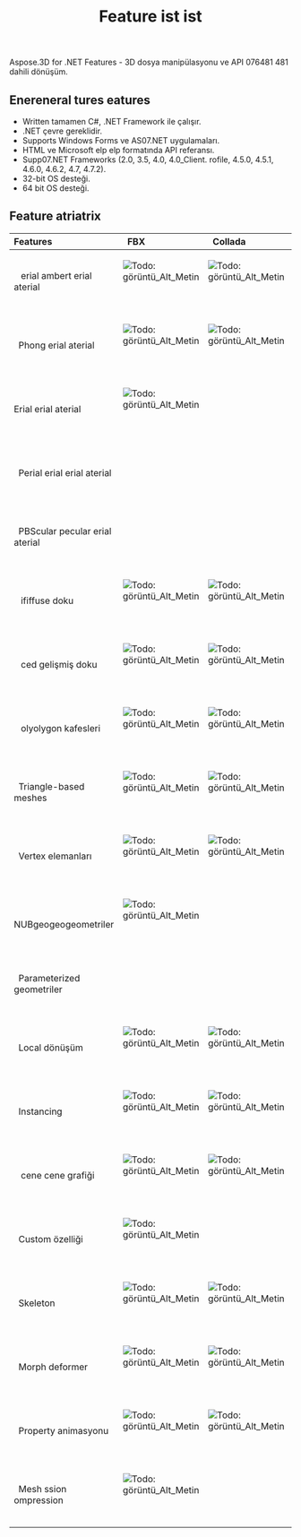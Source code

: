 ﻿---
title: Feature ist ist
type: docs
weight: 30
url: /tr/net/feature-list/
description: General Features ve Feature 0707x C# .NET 3D File anianipulation ve Conversion API için.
---
Aspose.3D for .NET Features - 3D dosya manipülasyonu ve API 076481 481 dahili dönüşüm.

## **Enereneral tures eatures**
- Written tamamen C#, .NET Framework ile çalışır.
- .NET çevre gereklidir.
- Supports Windows Forms ve AS07.NET uygulamaları.
- HTML ve Microsoft elp elp formatında API referansı.
- Supp07.NET Frameworks (2.0, 3.5, 4.0, 4.0_Client. rofile, 4.5.0, 4.5.1, 4.6.0, 4.6.2, 4.7, 4.7.2).
- 32-bit OS desteği.
- 64 bit OS desteği.
## **Feature atriatrix**

|**Features** |` `FBX |` `Collada |` `glTF |` `glTF 2.0 |` `U3D |` `PDF |` `STL |` `OBJ |` `PLY |` `3DS |` `ASE |` `X|` `3MF |` `RVM |` `Draco |
|:- |:- |:- |:- |:- |:- |:- |:- |:- |:- |:- |:- |:- |:- |:- |:- |
|` ` erial ambert erial aterial|<p>![Todo: görüntü_Alt_Metin](accept.png)</p><p> </p>|<p>![Todo: görüntü_Alt_Metin](accept.png)</p><p> </p>|<p>![Todo: görüntü_Alt_Metin](accept.png)</p><p> </p>||<p>![Todo: görüntü_Alt_Metin](accept.png)</p><p> </p>|<p>![Todo: görüntü_Alt_Metin](accept.png)</p><p> </p>||<p>![Todo: görüntü_Alt_Metin](accept.png)</p><p> </p>||<p>![Todo: görüntü_Alt_Metin](accept.png)</p><p> </p>|<p>![Todo: görüntü_Alt_Metin](accept.png)</p><p> </p>|<p>![Todo: görüntü_Alt_Metin](accept.png)</p><p> </p>||||
|` `Phong erial aterial|<p>![Todo: görüntü_Alt_Metin](accept.png)</p><p> </p>|<p>![Todo: görüntü_Alt_Metin](accept.png)</p><p> </p>|<p>![Todo: görüntü_Alt_Metin](accept.png)</p><p> </p>||<p>![Todo: görüntü_Alt_Metin](accept.png)</p><p> </p>|<p>![Todo: görüntü_Alt_Metin](accept.png)</p><p> </p>||<p>![Todo: görüntü_Alt_Metin](accept.png)</p><p> </p>|||<p>![Todo: görüntü_Alt_Metin](accept.png)</p><p> </p>|<p>![Todo: görüntü_Alt_Metin](accept.png)</p><p> </p>||||
|Erial erial aterial|<p>![Todo: görüntü_Alt_Metin](accept.png)</p><p> </p>||<p>![Todo: görüntü_Alt_Metin](accept.png)</p><p> </p>|||||||||||||
|` `Perial erial erial aterial||||<p>![Todo: görüntü_Alt_Metin](accept.png)</p><p> </p>||||||||||||
|` `PBScular pecular erial aterial||||<p>![Todo: görüntü_Alt_Metin](accept.png)</p><p> </p>||||||||||||
|` ` ififfuse doku|<p>![Todo: görüntü_Alt_Metin](accept.png)</p><p> </p>|<p>![Todo: görüntü_Alt_Metin](accept.png)</p><p> </p>||<p>![Todo: görüntü_Alt_Metin](accept.png)</p><p> </p>|<p>![Todo: görüntü_Alt_Metin](accept.png)</p><p> </p>|<p>![Todo: görüntü_Alt_Metin](accept.png)</p><p> </p>||<p>![Todo: görüntü_Alt_Metin](accept.png)</p><p> </p>||<p>![Todo: görüntü_Alt_Metin](accept.png)</p><p> </p>|<p>![Todo: görüntü_Alt_Metin](accept.png)</p><p> </p>|<p>![Todo: görüntü_Alt_Metin](accept.png)</p><p> </p>|<p>![Todo: görüntü_Alt_Metin](accept.png)</p><p> </p>|||
|` ` ced gelişmiş doku|<p>![Todo: görüntü_Alt_Metin](accept.png)</p><p> </p>|<p>![Todo: görüntü_Alt_Metin](accept.png)</p><p> </p>||<p>![Todo: görüntü_Alt_Metin](accept.png)</p><p> </p>|<p>![Todo: görüntü_Alt_Metin](accept.png)</p><p> </p>|<p>![Todo: görüntü_Alt_Metin](accept.png)</p><p> </p>||<p>![Todo: görüntü_Alt_Metin](accept.png)</p><p> </p>||||||||
|` ` olyolygon kafesleri|<p>![Todo: görüntü_Alt_Metin](accept.png)</p><p> </p>|<p>![Todo: görüntü_Alt_Metin](accept.png)</p><p> </p>||||||<p>![Todo: görüntü_Alt_Metin](accept.png)</p><p> </p>||||||<p>![Todo: görüntü_Alt_Metin](accept.png)</p><p> </p>||
|` `Triangle-based meshes|<p>![Todo: görüntü_Alt_Metin](accept.png)</p><p> </p>|<p>![Todo: görüntü_Alt_Metin](accept.png)</p><p> </p>|<p>![Todo: görüntü_Alt_Metin](accept.png)</p><p> </p>|<p>![Todo: görüntü_Alt_Metin](accept.png)</p><p> </p>|<p>![Todo: görüntü_Alt_Metin](accept.png)</p><p> </p>|<p>![Todo: görüntü_Alt_Metin](accept.png)</p><p> </p>|<p>![Todo: görüntü_Alt_Metin](accept.png)</p><p> </p>|<p>![Todo: görüntü_Alt_Metin](accept.png)</p><p> </p>|<p>![Todo: görüntü_Alt_Metin](accept.png)</p><p> </p>|<p>![Todo: görüntü_Alt_Metin](accept.png)</p><p> </p>|<p>![Todo: görüntü_Alt_Metin](accept.png)</p><p> </p>|<p>![Todo: görüntü_Alt_Metin](accept.png)</p><p> </p>|<p>![Todo: görüntü_Alt_Metin](accept.png)</p><p> </p>|<p>![Todo: görüntü_Alt_Metin](accept.png)</p><p> </p>|<p>![Todo: görüntü_Alt_Metin](accept.png)</p><p> </p>|
|` `Vertex elemanları|<p>![Todo: görüntü_Alt_Metin](accept.png)</p><p> </p>|<p>![Todo: görüntü_Alt_Metin](accept.png)</p><p> </p>|<p>![Todo: görüntü_Alt_Metin](accept.png)</p><p> </p>|<p>![Todo: görüntü_Alt_Metin](accept.png)</p><p> </p>|<p>![Todo: görüntü_Alt_Metin](accept.png)</p><p> </p>|<p>![Todo: görüntü_Alt_Metin](accept.png)</p><p> </p>||<p>![Todo: görüntü_Alt_Metin](accept.png)</p><p> </p>|<p>![Todo: görüntü_Alt_Metin](accept.png)</p><p> </p>|<p>![Todo: görüntü_Alt_Metin](accept.png)</p><p> </p>|<p>![Todo: görüntü_Alt_Metin](accept.png)</p><p> </p>|<p>![Todo: görüntü_Alt_Metin](accept.png)</p><p> </p>|||<p>![Todo: görüntü_Alt_Metin](accept.png)</p><p> </p>|
|` ` NUBgeogeogeometriler|<p>![Todo: görüntü_Alt_Metin](accept.png)</p><p> </p>|||||||||||||||
|` `Parameterized geometriler||||||||||||||<p>![Todo: görüntü_Alt_Metin](accept.png)</p><p> </p>||
|` `Local dönüşüm|<p>![Todo: görüntü_Alt_Metin](accept.png)</p><p> </p>|<p>![Todo: görüntü_Alt_Metin](accept.png)</p><p> </p>|<p>![Todo: görüntü_Alt_Metin](accept.png)</p><p> </p>|<p>![Todo: görüntü_Alt_Metin](accept.png)</p><p> </p>|<p>![Todo: görüntü_Alt_Metin](accept.png)</p><p> </p>|<p>![Todo: görüntü_Alt_Metin](accept.png)</p><p> </p>||||<p>![Todo: görüntü_Alt_Metin](accept.png)</p><p> </p>|<p>![Todo: görüntü_Alt_Metin](accept.png)</p><p> </p>|<p>![Todo: görüntü_Alt_Metin](accept.png)</p><p> </p>||<p>![Todo: görüntü_Alt_Metin](accept.png)</p><p> </p>||
|` `Instancing|<p>![Todo: görüntü_Alt_Metin](accept.png)</p><p> </p>|<p>![Todo: görüntü_Alt_Metin](accept.png)</p><p> </p>|<p>![Todo: görüntü_Alt_Metin](accept.png)</p><p> </p>|<p>![Todo: görüntü_Alt_Metin](accept.png)</p><p> </p>|<p>![Todo: görüntü_Alt_Metin](accept.png)</p><p> </p>|<p>![Todo: görüntü_Alt_Metin](accept.png)</p><p> </p>||||||||||
|` ` cene cene grafiği|<p>![Todo: görüntü_Alt_Metin](accept.png)</p><p> </p>|<p>![Todo: görüntü_Alt_Metin](accept.png)</p><p> </p>|<p>![Todo: görüntü_Alt_Metin](accept.png)</p><p> </p>|<p>![Todo: görüntü_Alt_Metin](accept.png)</p><p> </p>|<p>![Todo: görüntü_Alt_Metin](accept.png)</p><p> </p>|<p>![Todo: görüntü_Alt_Metin](accept.png)</p><p> </p>||||<p>![Todo: görüntü_Alt_Metin](accept.png)</p><p> </p>||<p>![Todo: görüntü_Alt_Metin](accept.png)</p><p> </p>||<p>![Todo: görüntü_Alt_Metin](accept.png)</p><p> </p>||
|` `Custom özelliği|<p>![Todo: görüntü_Alt_Metin](accept.png)</p><p> </p>||<p>![Todo: görüntü_Alt_Metin](accept.png)</p><p> </p>|<p>![Todo: görüntü_Alt_Metin](accept.png)</p><p> </p>||||||||||||
|` `Skeleton|<p>![Todo: görüntü_Alt_Metin](accept.png)</p><p> </p>|<p>![Todo: görüntü_Alt_Metin](accept.png)</p><p> </p>||||||||||||||
|` `Morph deformer|<p>![Todo: görüntü_Alt_Metin](accept.png)</p><p> </p>|<p>![Todo: görüntü_Alt_Metin](accept.png)</p><p> </p>||||||||||||||
|` `Property animasyonu|<p>![Todo: görüntü_Alt_Metin](accept.png)</p><p> </p>|<p>![Todo: görüntü_Alt_Metin](accept.png)</p><p> </p>||||||||||||||
|` `Mesh ssion ompression|<p>![Todo: görüntü_Alt_Metin](accept.png)</p><p> </p>||||<p>![Todo: görüntü_Alt_Metin](accept.png)</p><p> </p>|<p>![Todo: görüntü_Alt_Metin](accept.png)</p><p> </p>|||||||<p>![Todo: görüntü_Alt_Metin](accept.png)</p><p> </p>||<p>![Todo: görüntü_Alt_Metin](accept.png)</p><p> </p>|

